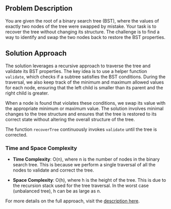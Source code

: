 
## Problem Description

You are given the root of a binary search tree (BST), where the values of exactly two nodes of the tree were swapped by mistake. Your task is to recover the tree without changing its structure. The challenge is to find a way to identify and swap the two nodes back to restore the BST properties.

## Solution Approach

The solution leverages a recursive approach to traverse the tree and validate its BST properties. The key idea is to use a helper function `validate`, which checks if a subtree satisfies the BST conditions. During the traversal, we also keep track of the minimum and maximum allowed values for each node, ensuring that the left child is smaller than its parent and the right child is greater.

When a node is found that violates these conditions, we swap its value with the appropriate minimum or maximum value. The solution involves minimal changes to the tree structure and ensures that the tree is restored to its correct state without altering the overall structure of the tree.

The function `recoverTree` continuously invokes `validate` until the tree is corrected.

### Time and Space Complexity

- **Time Complexity**: O(n), where n is the number of nodes in the binary search tree. This is because we perform a single traversal of all the nodes to validate and correct the tree.
  
- **Space Complexity**: O(h), where h is the height of the tree. This is due to the recursion stack used for the tree traversal. In the worst case (unbalanced tree), h can be as large as n.

For more details on the full approach, visit the [description here](https://leetcode.com/problems/recover-binary-search-tree/).
